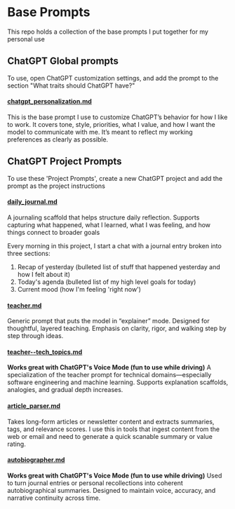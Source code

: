 # Base Prompts

This repo holds a collection of the base prompts I put together for my personal use

## ChatGPT Global prompts
To use, open ChatGPT customization settings, and add the prompt to the section "What traits should ChatGPT have?"

#### [chatgpt_personalization.md](chatgpt_personalization.md)
This is the base prompt I use to customize ChatGPT’s behavior for how I like to work. It covers tone, style, priorities, what I value, and how I want the model to communicate with me. It’s meant to reflect my working preferences as clearly as possible.

## ChatGPT Project Prompts
To use these 'Project Prompts', create a new ChatGPT project and add the prompt as the project instructions

#### [daily_journal.md](daily_journal.md)
A journaling scaffold that helps structure daily reflection. Supports capturing what happened, what I learned, what I was feeling, and how things connect to broader goals

Every morning in this project, I start a chat with a journal entry broken into three sections:
1.  Recap of yesterday (bulleted list of stuff that happened yesterday and how I felt about it)
2.  Today's agenda (bulleted list of my high level goals for today)
3.  Current mood (how I'm feeling 'right now')

#### [teacher.md](teacher.md)
Generic prompt that puts the model in “explainer” mode. Designed for thoughtful, layered teaching. Emphasis on clarity, rigor, and walking step by step through ideas.

#### [teacher--tech_topics.md](teacher--tech_topics.md)
**Works great with ChatGPT's Voice Mode (fun to use while driving)**
A specialization of the teacher prompt for technical domains—especially software engineering and machine learning. Supports explanation scaffolds, analogies, and gradual depth increases.

#### [article_parser.md](article_parser.md)
Takes long-form articles or newsletter content and extracts summaries, tags, and relevance scores. I use this in tools that ingest content from the web or email and need to generate a quick scanable summary or value rating.

#### [autobiographer.md](autobiographer.md)
**Works great with ChatGPT's Voice Mode (fun to use while driving)**
Used to turn journal entries or personal recollections into coherent autobiographical summaries. Designed to maintain voice, accuracy, and narrative continuity across time.


